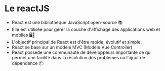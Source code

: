 # Le reactJS
- React est une bibliothèque JavaScript open-source 📚
- Elle est utilisée pour gérer la couche d'affichage des applications web et mobiles 🖥️📱
- L'objectif principal de React est d'être rapide, évolutif et simple.
- React se base sur un modèle MVC (Modèle Vue Controller) 
- React possede une communauté de développeurs importante ce qui permet une facilité dans la résolution des problèmes ou l'ajout de dépendance 📦

